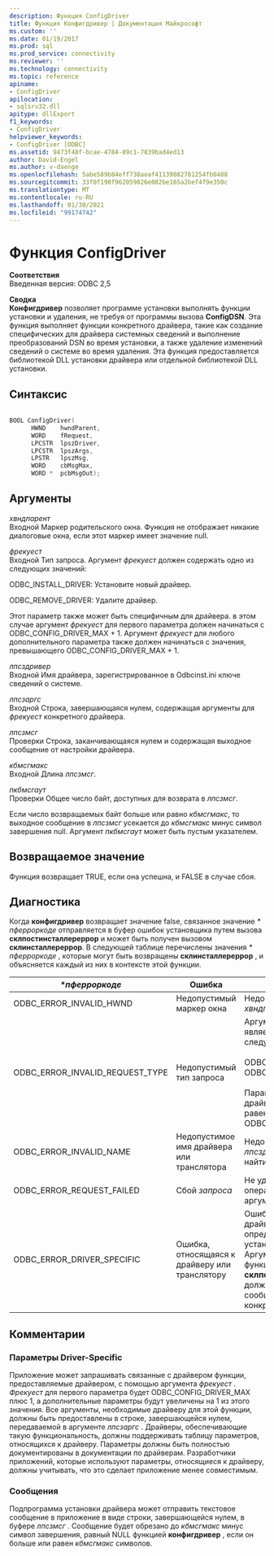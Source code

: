 ```yaml
---
description: Функция ConfigDriver
title: Функция Конфигдривер | Документация Майкрософт
ms.custom: ''
ms.date: 01/19/2017
ms.prod: sql
ms.prod_service: connectivity
ms.reviewer: ''
ms.technology: connectivity
ms.topic: reference
apiname:
- ConfigDriver
apilocation:
- sqlsrv32.dll
apitype: dllExport
f1_keywords:
- ConfigDriver
helpviewer_keywords:
- ConfigDriver [ODBC]
ms.assetid: 9473f48f-bcae-4784-89c1-7839bad4ed13
author: David-Engel
ms.author: v-daenge
ms.openlocfilehash: 5abe589b84eff738aeaf41139082781254fb0488
ms.sourcegitcommit: 33f0f190f962059826e002be165a2bef4f9e350c
ms.translationtype: MT
ms.contentlocale: ru-RU
ms.lasthandoff: 01/30/2021
ms.locfileid: "99174742"
---
```

# <a name="configdriver-function"></a>Функция ConfigDriver
**Соответствия**  
 Введенная версия: ODBC 2,5  
  
 **Сводка**  
 **Конфигдривер** позволяет программе установки выполнять функции установки и удаления, не требуя от программы вызова **ConfigDSN**. Эта функция выполняет функции конкретного драйвера, такие как создание специфических для драйвера системных сведений и выполнение преобразований DSN во время установки, а также удаление изменений сведений о системе во время удаления. Эта функция предоставляется библиотекой DLL установки драйвера или отдельной библиотекой DLL установки.  
  
## <a name="syntax"></a>Синтаксис  
  
```cpp  
  
BOOL ConfigDriver(  
      HWND    hwndParent,  
      WORD    fRequest,  
      LPCSTR  lpszDriver,  
      LPCSTR  lpszArgs,  
      LPSTR   lpszMsg,  
      WORD    cbMsgMax,  
      WORD *  pcbMsgOut);  
```  
  
## <a name="arguments"></a>Аргументы  
 *хвндпарент*  
 Входной Маркер родительского окна. Функция не отображает никакие диалоговые окна, если этот маркер имеет значение null.  
  
 *фрекуест*  
 Входной Тип запроса. Аргумент *фрекуест* должен содержать одно из следующих значений:  
  
 ODBC_INSTALL_DRIVER: Установите новый драйвер.  
  
 ODBC_REMOVE_DRIVER: Удалите драйвер.  
  
 Этот параметр также может быть специфичным для драйвера. в этом случае аргумент *фрекуест* для первого параметра должен начинаться с ODBC_CONFIG_DRIVER_MAX + 1. Аргумент *фрекуест* для любого дополнительного параметра также должен начинаться с значения, превышающего ODBC_CONFIG_DRIVER_MAX + 1.  
  
 *лпсздривер*  
 Входной Имя драйвера, зарегистрированное в Odbcinst.ini ключе сведений о системе.  
  
 *лпсзаргс*  
 Входной Строка, завершающаяся нулем, содержащая аргументы для *фрекуест* конкретного драйвера.  
  
 *лпсзмсг*  
 Проверки Строка, заканчивающаяся нулем и содержащая выходное сообщение от настройки драйвера.  
  
 *кбмсгмакс*  
 Входной Длина *лпсзмсг*.  
  
 *пкбмсгаут*  
 Проверки Общее число байт, доступных для возврата в *лпсзмсг*.  
  
 Если число возвращаемых байт больше или равно *кбмсгмакс*, то выходное сообщение в *лпсзмсг* усекается до *кбмсгмакс* минус символ завершения null. Аргумент *пкбмсгаут* может быть пустым указателем.  
  
## <a name="returns"></a>Возвращаемое значение  
 Функция возвращает TRUE, если она успешна, и FALSE в случае сбоя.  
  
## <a name="diagnostics"></a>Диагностика  
 Когда **конфигдривер** возвращает значение false, связанное значение *\* пферроркоде* отправляется в буфер ошибок установщика путем вызова **склпостинсталлереррор** и может быть получен вызовом **склинсталлереррор**. В следующей таблице перечислены значения *\* пферроркоде* , которые могут быть возвращены **склинсталлереррор** , и объясняется каждый из них в контексте этой функции.  
  
|*\*пферроркоде*|Ошибка|Описание|  
|---------------------|-----------|-----------------|  
|ODBC_ERROR_INVALID_HWND|Недопустимый маркер окна|Недопустимый аргумент *хвндпарент* .|  
|ODBC_ERROR_INVALID_REQUEST_TYPE|Недопустимый тип запроса|Аргумент *фрекуест* не является одним из следующих:<br /><br /> ODBC_INSTALL_DRIVER ODBC_REMOVE_DRIVER<br /><br /> Параметр, относящийся к драйверу, меньше или равен ODBC_CONFIG_DRIVER_MAX.|  
|ODBC_ERROR_INVALID_NAME|Недопустимое имя драйвера или транслятора|Недопустимый аргумент *лпсздривер* . Не удалось найти его в реестре.|  
|ODBC_ERROR_REQUEST_FAILED|Сбой *запроса*|Не удалось выполнить операцию, запрошенную аргументом *фрекуест* .|  
|ODBC_ERROR_DRIVER_SPECIFIC|Ошибка, относящаяся к драйверу или транслятору|Ошибка конкретного драйвера, для которой не определена Ошибка установщика ODBC. Аргумент *сзеррор* в вызове функции **склпостинсталлереррор** должен содержать сообщение об ошибке конкретного драйвера.|  
  
## <a name="comments"></a>Комментарии  
  
### <a name="driver-specific-options"></a>Параметры Driver-Specific  
 Приложение может запрашивать связанные с драйвером функции, предоставляемые драйвером, с помощью аргумента *фрекуест* . *Фрекуест* для первого параметра будет ODBC_CONFIG_DRIVER_MAX плюс 1, а дополнительные параметры будут увеличены на 1 из этого значения. Все аргументы, необходимые драйверу для этой функции, должны быть предоставлены в строке, завершающейся нулем, передаваемой в аргументе *лпсзаргс* . Драйверы, обеспечивающие такую функциональность, должны поддерживать таблицу параметров, относящихся к драйверу. Параметры должны быть полностью документированы в документации по драйверам. Разработчики приложений, которые используют параметры, относящиеся к драйверу, должны учитывать, что это сделает приложение менее совместимым.  
  
### <a name="messages"></a>Сообщения  
 Подпрограмма установки драйвера может отправить текстовое сообщение в приложение в виде строки, завершающейся нулем, в буфере *лпсзмсг* . Сообщение будет обрезано до *кбмсгмакс* минус символ завершения, равный NULL функцией **конфигдривер** , если он больше или равен *кбмсгмакс* символов.
